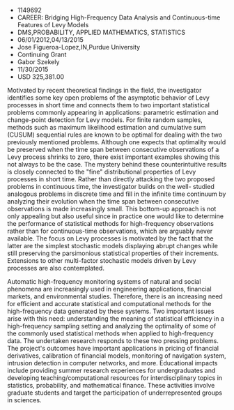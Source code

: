 
* 1149692
* CAREER: Bridging High-Frequency Data Analysis and Continuous-time Features of Levy Models
* DMS,PROBABILITY, APPLIED MATHEMATICS, STATISTICS
* 06/01/2012,04/13/2015
* Jose Figueroa-Lopez,IN,Purdue University
* Continuing Grant
* Gabor Szekely
* 11/30/2015
* USD 325,381.00

Motivated by recent theoretical findings in the field, the investigator
identifies some key open problems of the asymptotic behavior of Levy processes
in short time and connects them to two important statistical problems commonly
appearing in applications: parametric estimation and change-point detection for
Levy models. For finite random samples, methods such as maximum likelihood
estimation and cumulative sum (CUSUM) sequential rules are known to be optimal
for dealing with the two previously mentioned problems. Although one expects
that optimality would be preserved when the time span between consecutive
observations of a Levy process shrinks to zero, there exist important examples
showing this not always to be the case. The mystery behind these
counterintuitive results is closely connected to the "fine" distributional
properties of Levy processes in short time. Rather than directly attacking the
two proposed problems in continuous time, the investigator builds on the well-
studied analogous problems in discrete time and fill in the infinite time
continuum by analyzing their evolution when the time span between consecutive
observations is made increasingly small. This bottom-up approach is not only
appealing but also useful since in practice one would like to determine the
performance of statistical methods for high-frequency observations rather than
for continuous-time observations, which are arguably never available. The focus
on Levy processes is motivated by the fact that the latter are the simplest
stochastic models displaying abrupt changes while still preserving the
parsimonious statistical properties of their increments. Extensions to other
multi-factor stochastic models driven by Levy processes are also contemplated.

Automatic high-frequency monitoring systems of natural and social phenomena are
increasingly used in engineering applications, financial markets, and
environmental studies. Therefore, there is an increasing need for efficient and
accurate statistical and computational methods for the high-frequency data
generated by these systems. Two important issues arise with this need:
understanding the meaning of statistical efficiency in a high-frequency sampling
setting and analyzing the optimality of some of the commonly used statistical
methods when applied to high-frequency data. The undertaken research responds to
these two pressing problems. The project's outcomes have important applications
in pricing of financial derivatives, calibration of financial models, monitoring
of navigation system, intrusion detection in computer networks, and more.
Educational impacts include providing summer research experiences for
undergraduates and developing teaching/computational resources for
interdisciplinary topics in statistics, probability, and mathematical finance.
These activities involve graduate students and target the participation of
underrepresented groups in sciences.
